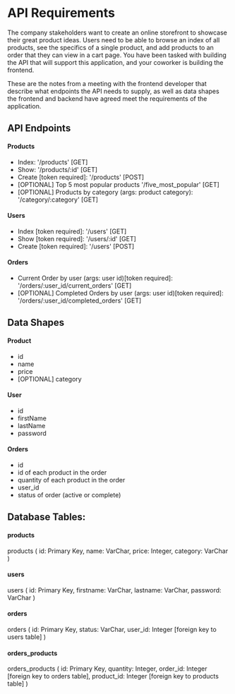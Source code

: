 # API Requirements
The company stakeholders want to create an online storefront to showcase their great product ideas. Users need to be able to browse an index of all products, see the specifics of a single product, and add products to an order that they can view in a cart page. You have been tasked with building the API that will support this application, and your coworker is building the frontend.

These are the notes from a meeting with the frontend developer that describe what endpoints the API needs to supply, as well as data shapes the frontend and backend have agreed meet the requirements of the application. 

## API Endpoints
#### Products
- Index:  '/products' [GET] 
- Show:  '/products/:id' [GET]
- Create [token required]:  '/products' [POST]
- [OPTIONAL] Top 5 most popular products '/five_most_popular' [GET]
- [OPTIONAL] Products by category (args: product category): '/category/:category' [GET]

#### Users
- Index [token required]: '/users' [GET]
- Show [token required]: '/users/:id' [GET]
- Create [token required]: '/users' [POST]

#### Orders
- Current Order by user (args: user id)[token required]: '/orders/:user_id/current_orders' [GET]
- [OPTIONAL] Completed Orders by user (args: user id)[token required]: '/orders/:user_id/completed_orders' [GET]

## Data Shapes
#### Product
- id
- name
- price
- [OPTIONAL] category

#### User
- id
- firstName
- lastName
- password

#### Orders
- id
- id of each product in the order
- quantity of each product in the order
- user_id
- status of order (active or complete)

## Database Tables:
#### products
products (
    id: Primary Key, 
    name: VarChar, 
    price: Integer, 
    category: VarChar
)

#### users
users (
    id: Primary Key,
    firstname: VarChar,
    lastname: VarChar,
    password: VarChar
)

#### orders
orders (
    id: Primary Key,
    status: VarChar,
    user_id: Integer [foreign key to users table]
)

#### orders_products
orders_products (
    id: Primary Key,
    quantity: Integer,
    order_id: Integer [foreign key to orders table],
    product_id: Integer [foreign key to products table]
)

